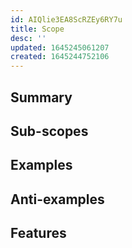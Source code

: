 ```yaml
---
id: AIQlie3EA8ScRZEy6RY7u
title: Scope
desc: ''
updated: 1645245061207
created: 1645244752106
---
```


## Summary

## Sub-scopes

## Examples

## Anti-examples

## Features
